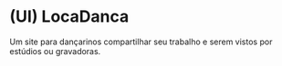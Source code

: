 # (UI) LocaDanca 
Um site para dançarinos compartilhar seu trabalho e serem vistos por estúdios ou gravadoras.
